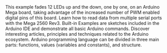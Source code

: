<EssentialsColumn title="Tutorials for Mega2560">
<EssentialElement title="Analog Write with 12 LEDs on an Arduino Mega" type="tutorial" link="/built-in-examples/analog/AnalogWriteMega">
    This example fades 12 LEDs up and the down, one by one, on an Arduino Mega board, taking advantage of the increased number of PWM enabled digital pins of this board.
  </EssentialElement>

<EssentialElement title="Multi Serial Mega" type="tutorial" link="/built-in-examples/communication/MultiSerialMega">
    Learn how to read data from multiple serial ports with the Mega 2560 Rev3.
  </EssentialElement>
</EssentialsColumn>

<EssentialsColumn title="Arduino Basics">
  <EssentialElement title="Built-in Examples" type="tutorial" link="/built-in-examples/">
    Built-in Examples are sketches included in the Arduino IDE and demonstrate all basic Arduino commands.
  </EssentialElement>
  <EssentialElement title="Learn" type="resource" link="/learn">
    Discover interesting articles, principles and techniques related to the Arduino ecosystem.
  </EssentialElement>
  <EssentialElement title="Language References" type="resource" link="https://www.arduino.cc/reference/en/">
  Arduino programming language can be divided in three main parts: functions, values (variables and constants), and structure.
  </EssentialElement>
</EssentialsColumn>